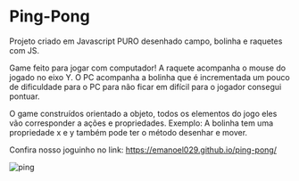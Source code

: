 <h1>Ping-Pong</h1>
<p>Projeto criado em Javascript PURO desenhado campo, bolinha e raquetes com JS.</p>
<p>Game feito para jogar com computador! A raquete acompanha o mouse do jogado no eixo Y. O PC acompanha a bolinha que é incrementada um pouco de dificuldade para o PC para não ficar em difícil para o jogador consegui pontuar. 

 O game construídos orientado a objeto, todos os elementos do jogo eles vão corresponder a ações e propriedades. Exemplo: A bolinha tem uma propriedade x e y também pode ter o método desenhar e mover.

Confira nosso joguinho no link: https://emanoel029.github.io/ping-pong/</p>

  


![ping](https://github.com/Emanoel029/ping-pong/assets/138140487/75629cf4-253e-48dd-b99f-37262905705c)
